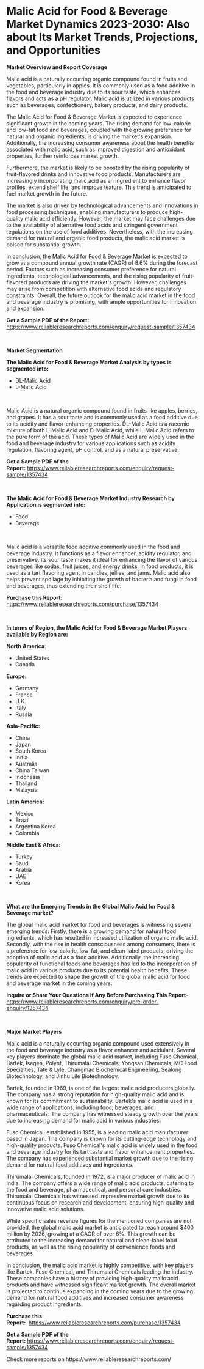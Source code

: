 <p><h1>Malic Acid for Food & Beverage Market Dynamics 2023-2030: Also about Its Market Trends, Projections, and Opportunities</h1></p><p><strong>Market Overview and Report Coverage</strong></p>
<p><p>Malic acid is a naturally occurring organic compound found in fruits and vegetables, particularly in apples. It is commonly used as a food additive in the food and beverage industry due to its sour taste, which enhances flavors and acts as a pH regulator. Malic acid is utilized in various products such as beverages, confectionery, bakery products, and dairy products.</p><p>The Malic Acid for Food & Beverage Market is expected to experience significant growth in the coming years. The rising demand for low-calorie and low-fat food and beverages, coupled with the growing preference for natural and organic ingredients, is driving the market's expansion. Additionally, the increasing consumer awareness about the health benefits associated with malic acid, such as improved digestion and antioxidant properties, further reinforces market growth.</p><p>Furthermore, the market is likely to be boosted by the rising popularity of fruit-flavored drinks and innovative food products. Manufacturers are increasingly incorporating malic acid as an ingredient to enhance flavor profiles, extend shelf life, and improve texture. This trend is anticipated to fuel market growth in the future.</p><p>The market is also driven by technological advancements and innovations in food processing techniques, enabling manufacturers to produce high-quality malic acid efficiently. However, the market may face challenges due to the availability of alternative food acids and stringent government regulations on the use of food additives. Nevertheless, with the increasing demand for natural and organic food products, the malic acid market is poised for substantial growth.</p><p>In conclusion, the Malic Acid for Food & Beverage Market is expected to grow at a compound annual growth rate (CAGR) of 8.6% during the forecast period. Factors such as increasing consumer preference for natural ingredients, technological advancements, and the rising popularity of fruit-flavored products are driving the market's growth. However, challenges may arise from competition with alternative food acids and regulatory constraints. Overall, the future outlook for the malic acid market in the food and beverage industry is promising, with ample opportunities for innovation and expansion.</p></p>
<p><strong>Get a Sample PDF of the Report:</strong> <a href="https://www.reliableresearchreports.com/enquiry/request-sample/1357434">https://www.reliableresearchreports.com/enquiry/request-sample/1357434</a></p>
<p>&nbsp;</p>
<p><strong>Market Segmentation</strong></p>
<p><strong>The Malic Acid for Food & Beverage Market Analysis by types is segmented into:</strong></p>
<p><ul><li>DL-Malic Acid</li><li>L-Malic Acid</li></ul></p>
<p>&nbsp;</p>
<p><p>Malic Acid is a natural organic compound found in fruits like apples, berries, and grapes. It has a sour taste and is commonly used as a food additive due to its acidity and flavor-enhancing properties. DL-Malic Acid is a racemic mixture of both L-Malic Acid and D-Malic Acid, while L-Malic Acid refers to the pure form of the acid. These types of Malic Acid are widely used in the food and beverage industry for various applications such as acidity regulation, flavoring agent, pH control, and as a natural preservative.</p></p>
<p><strong>Get a Sample PDF of the Report:</strong>&nbsp;<a href="https://www.reliableresearchreports.com/enquiry/request-sample/1357434">https://www.reliableresearchreports.com/enquiry/request-sample/1357434</a></p>
<p>&nbsp;</p>
<p><strong>The Malic Acid for Food & Beverage Market Industry Research by Application is segmented into:</strong></p>
<p><ul><li>Food</li><li>Beverage</li></ul></p>
<p>&nbsp;</p>
<p><p>Malic acid is a versatile food additive commonly used in the food and beverage industry. It functions as a flavor enhancer, acidity regulator, and preservative. Its sour taste makes it ideal for enhancing the flavor of various beverages like sodas, fruit juices, and energy drinks. In food products, it is used as a tart flavoring agent in candies, jellies, and jams. Malic acid also helps prevent spoilage by inhibiting the growth of bacteria and fungi in food and beverages, thus extending their shelf life.</p></p>
<p><strong>Purchase this Report:</strong>&nbsp; <a href="https://www.reliableresearchreports.com/purchase/1357434">https://www.reliableresearchreports.com/purchase/1357434</a></p>
<p>&nbsp;</p>
<p><strong>In terms of Region, the Malic Acid for Food & Beverage Market Players available by Region are:</strong></p>
<p>
    <p> <strong> North America: </strong>
        <ul>
            <li>United States</li>
            <li>Canada</li>
        </ul>
        </p> 
    <p> <strong> Europe: </strong>
        <ul>
            <li>Germany</li>
            <li>France</li>
            <li>U.K.</li>
            <li>Italy</li>
            <li>Russia</li>
        </ul>
        </p> 
    <p> <strong> Asia-Pacific: </strong>
        <ul>
            <li>China</li>
            <li>Japan</li>
            <li>South Korea</li>
            <li>India</li>
            <li>Australia</li>
            <li>China Taiwan</li>
            <li>Indonesia</li>
            <li>Thailand</li>
            <li>Malaysia</li>
        </ul>
        </p> 
    <p> <strong> Latin America: </strong>
        <ul>
            <li>Mexico</li>
            <li>Brazil</li>
            <li>Argentina Korea</li>
            <li>Colombia</li>
        </ul>
        </p> 
    <p> <strong> Middle East & Africa: </strong>
        <ul>
            <li>Turkey</li>
            <li>Saudi</li>
            <li>Arabia</li>
            <li>UAE</li>
            <li>Korea</li>
        </ul>
    </p>
    </p>
<p>&nbsp;</p>
<p><strong>What are the Emerging Trends in the Global Malic Acid for Food & Beverage market?</strong></p>
<p><p>The global malic acid market for food and beverages is witnessing several emerging trends. Firstly, there is a growing demand for natural food ingredients, which has resulted in increased utilization of organic malic acid. Secondly, with the rise in health consciousness among consumers, there is a preference for low-calorie, low-fat, and clean-label products, driving the adoption of malic acid as a food additive. Additionally, the increasing popularity of functional foods and beverages has led to the incorporation of malic acid in various products due to its potential health benefits. These trends are expected to shape the growth of the global malic acid for food and beverage market in the coming years.</p></p>
<p><strong>Inquire or Share Your Questions If Any Before Purchasing This Report</strong>- <a href="https://www.reliableresearchreports.com/enquiry/pre-order-enquiry/1357434">https://www.reliableresearchreports.com/enquiry/pre-order-enquiry/1357434</a></p>
<p>&nbsp;</p>
<p><strong>Major Market Players</strong></p>
<p><p>Malic acid is a naturally occurring organic compound used extensively in the food and beverage industry as a flavor enhancer and acidulant. Several key players dominate the global malic acid market, including Fuso Chemical, Bartek, Isegen, Polynt, Thirumalai Chemicals, Yongsan Chemicals, MC Food Specialties, Tate & Lyle, Changmao Biochemical Engineering, Sealong Biotechnology, and Jinhu Lile Biotechnology.</p><p>Bartek, founded in 1969, is one of the largest malic acid producers globally. The company has a strong reputation for high-quality malic acid and is known for its commitment to sustainability. Bartek's malic acid is used in a wide range of applications, including food, beverages, and pharmaceuticals. The company has witnessed steady growth over the years due to increasing demand for malic acid in various industries.</p><p>Fuso Chemical, established in 1955, is a leading malic acid manufacturer based in Japan. The company is known for its cutting-edge technology and high-quality products. Fuso Chemical's malic acid is widely used in the food and beverage industry for its tart taste and flavor enhancement properties. The company has experienced substantial market growth due to the rising demand for natural food additives and ingredients.</p><p>Thirumalai Chemicals, founded in 1972, is a major producer of malic acid in India. The company offers a wide range of malic acid products, catering to the food and beverage, pharmaceutical, and personal care industries. Thirumalai Chemicals has witnessed impressive market growth due to its continuous focus on research and development, ensuring high-quality and innovative malic acid solutions.</p><p>While specific sales revenue figures for the mentioned companies are not provided, the global malic acid market is anticipated to reach around $400 million by 2026, growing at a CAGR of over 6%. This growth can be attributed to the increasing demand for natural and clean-label food products, as well as the rising popularity of convenience foods and beverages.</p><p>In conclusion, the malic acid market is highly competitive, with key players like Bartek, Fuso Chemical, and Thirumalai Chemicals leading the industry. These companies have a history of providing high-quality malic acid products and have witnessed significant market growth. The overall market is projected to continue expanding in the coming years due to the growing demand for natural food additives and increased consumer awareness regarding product ingredients.</p></p>
<p><strong>Purchase this Report:</strong>&nbsp;&nbsp;<a href="https://www.reliableresearchreports.com/purchase/1357434">https://www.reliableresearchreports.com/purchase/1357434</a></p>
<p></p>
<p><strong>Get a Sample PDF of the Report:</strong>&nbsp;<a href="https://www.reliableresearchreports.com/enquiry/request-sample/1357434">https://www.reliableresearchreports.com/enquiry/request-sample/1357434</a></p>
<p>Check more reports on https://www.reliableresearchreports.com/</p>